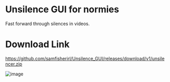 # Unsilence  GUI for normies

Fast forward through silences in videos. 

# Download Link

https://github.com/samfisherirl/Unsilence_GUI/releases/download/v1/unsilencer.zip

![image](https://github.com/user-attachments/assets/1965b062-661c-4d8a-bba3-058f43eed9d1)
